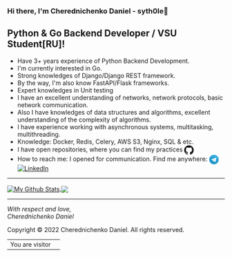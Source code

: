 ### Hi there, I'm Cherednichenko Daniel - syth0le👋

## Python & Go Backend Developer / VSU Student[RU]!

- Have 3+ years experience of Python Backend Development.
- I'm currently interested in Go.
- Strong knowledges of Django/Django REST framework.
- By the way, I'm also know FastAPI/Flask frameworks.
- Expert knowledges in Unit testing
- I have an excellent understanding of networks, network protocols, basic network communication.
- Also I have knowledges of data structures and algorithms, excellent understanding of the complexity of algorithms.
- I have experience working with asynchronous systems, multitasking, multithreading.
- Knowledge: Docker, Redis, Celery, AWS S3, Nginx, SQL & etc.
- I have open repositories, where you can find my practices <a href="https://github.com/syth0le?tab=repositories"><img align="center" alt="Repositories" width="22px" src="https://raw.githubusercontent.com/github/explore/78df643247d429f6cc873026c0622819ad797942/topics/github/github.png" /></a>
- How to reach me: I opened for communication. Find me anywhere: <a href="https://t.me/syth0le"><img align="center" alt="Telegram" width="22px" src="https://raw.githubusercontent.com/github/explore/80688e429a7d4ef2fca1e82350fe8e3517d3494d/topics/telegram/telegram.png" /></a>
  <a href="https://www.linkedin.com/in/syth0le"><img align="center" alt="LinkedIn" width="22px" src="https://cdn.worldvectorlogo.com/logos/linkedin-icon.svg" /></a>

---

<a href="https://github.com/syth0le">
  <img align="center" alt="My Github Stats"src="https://github-readme-stats.vercel.app/api?username=syth0le&show_icons=true&theme=tokyonight&count_private=true&hide=issues,prs" />
</a>
<a href="https://github.com/syth0le">
  <img align="center" src="https://github-readme-stats.vercel.app/api/top-langs/?username=syth0le&langs_count=10&hide=Jupyter%20Notebook&layout=compact&theme=tokyonight" />
</a>

---

<!--
<a href="https://github.com/syth0le/practice-coding-of-a-VSU-student">
  <img align="center" src="https://github-readme-stats.vercel.app/api/pin/?username=syth0le&repo=practice-coding-of-a-VSU-student&theme=tokyonight" />
</a>    
-->
<!--
<a href="https://github.com/syth0le/Flutter_PayPal">
  <img align="center" src="https://github-readme-stats.vercel.app/api/pin/?username=syth0le&repo=Flutter_PayPal&theme=tokyonight" />
</a>
-->

<i>With respect and love,<br>Cherednichenko Daniel</i>

Copyright © 2022 Cherednichenko Daniel. All rights reserved.
<table>
  <tr>
    <td>You are visitor</td>
    <td><img src="https://profile-counter.glitch.me/syth0le/count.svg" alt="" /></td>
  </tr>
  <!--
  <tr>
    <td>My Spotify</td>
    <td><img src="https://spoty-readme.herokuapp.com/"/></td>
  </tr>
-->
</table>
